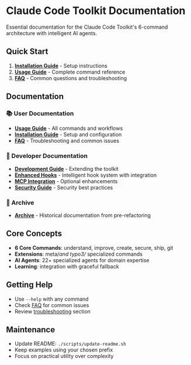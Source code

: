 # Claude Code Toolkit Documentation

Essential documentation for the Claude Code Toolkit's 6-command architecture with intelligent AI agents.

## Quick Start

1. **[Installation Guide](INSTALLATION-GUIDE.md)** - Setup instructions
2. **[Usage Guide](USAGE.md)** - Complete command reference
3. **[FAQ](FAQ.md)** - Common questions and troubleshooting

## Documentation

### 📚 User Documentation

- **[Usage Guide](USAGE.md)** - All commands and workflows
- **[Installation Guide](INSTALLATION-GUIDE.md)** - Setup and configuration
- **[FAQ](FAQ.md)** - Troubleshooting and common issues

### 🔧 Developer Documentation

- **[Development Guide](DEVELOPMENT.md)** - Extending the toolkit
- **[Enhanced Hooks](guides/ENHANCED-HOOKS.md)** - Intelligent hook system with integration
- **[MCP Integration](guides/MCP-INTEGRATION.md)** - Optional enhancements
- **[Security Guide](guides/SECURITY-GUIDE.md)** - Security best practices

### 📁 Archive

- **[Archive](archive/)** - Historical documentation from pre-refactoring

## Core Concepts

- **6 Core Commands**: understand, improve, create, secure, ship, git
- **Extensions**: meta/*and typo3/* specialized commands
- **AI Agents**: 22+ specialized agents for domain expertise
- **Learning**: integration with graceful fallback

## Getting Help

- Use `--help` with any command
- Check [FAQ](FAQ.md) for common issues
- Review [troubleshooting](USAGE.md#troubleshooting) section

## Maintenance

- Update README: `./scripts/update-readme.sh`
- Keep examples using your chosen prefix
- Focus on practical utility over complexity
